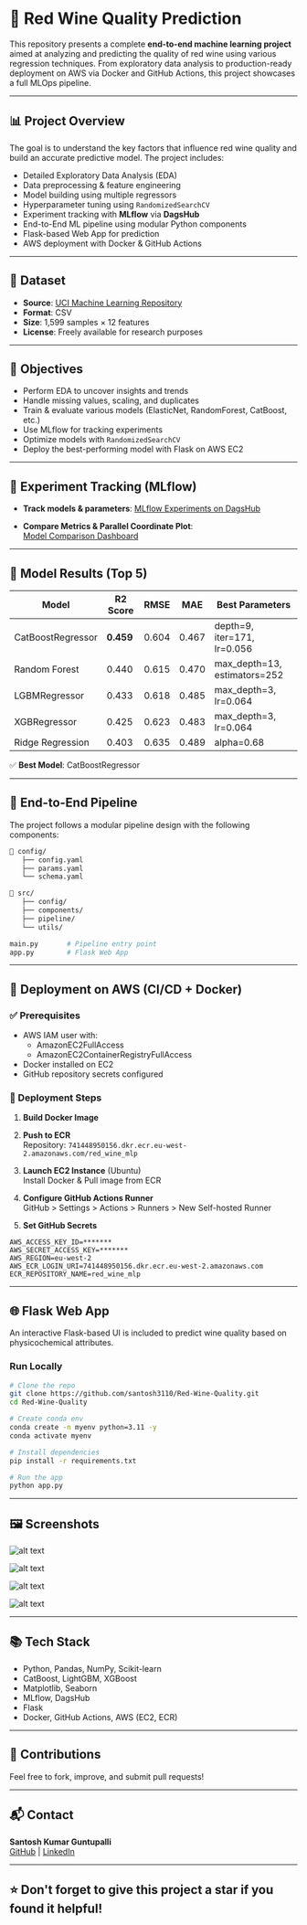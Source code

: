 
# 🍷 Red Wine Quality Prediction

This repository presents a complete **end-to-end machine learning project** aimed at analyzing and predicting the quality of red wine using various regression techniques. From exploratory data analysis to production-ready deployment on AWS via Docker and GitHub Actions, this project showcases a full MLOps pipeline.

---

## 📊 Project Overview

The goal is to understand the key factors that influence red wine quality and build an accurate predictive model. The project includes:

- Detailed Exploratory Data Analysis (EDA)
- Data preprocessing & feature engineering
- Model building using multiple regressors
- Hyperparameter tuning using `RandomizedSearchCV`
- Experiment tracking with **MLflow** via **DagsHub**
- End-to-End ML pipeline using modular Python components
- Flask-based Web App for prediction
- AWS deployment with Docker & GitHub Actions

---

## 📁 Dataset

- **Source**: [UCI Machine Learning Repository](https://archive.ics.uci.edu/ml/datasets/wine+quality)
- **Format**: CSV
- **Size**: 1,599 samples × 12 features
- **License**: Freely available for research purposes

---

## 🎯 Objectives

- Perform EDA to uncover insights and trends
- Handle missing values, scaling, and duplicates
- Train & evaluate various models (ElasticNet, RandomForest, CatBoost, etc.)
- Use MLflow for tracking experiments
- Optimize models with `RandomizedSearchCV`
- Deploy the best-performing model with Flask on AWS EC2

---

## 📌 Experiment Tracking (MLflow)

- **Track models & parameters**: [MLflow Experiments on DagsHub](https://dagshub.com/santoshkumarguntupalli/Red-Wine-Quality/experiments)

- **Compare Metrics & Parallel Coordinate Plot**:  
  [Model Comparison Dashboard](https://dagshub.com/santoshkumarguntupalli/Red-Wine-Quality/experiments#/compare?experiments=[%22m_8f6a9c5bf2d045ff9467f1dd5adaf598%22,%22m_d1c91b23278047398edb862aad285050%22,%22m_ab18db28a5f04ed5b95d44e4aaa6a356%22,%22m_1ef7b893c7f5488ca476c9ac961ee24d%22,%22m_84ecdef65f9f416cac8ff92c3fa928f5%22])

---

## 🧪 Model Results (Top 5)

| Model               | R2 Score | RMSE    | MAE     | Best Parameters |
|--------------------|----------|---------|---------|------------------|
| CatBoostRegressor  | **0.459**| 0.604   | 0.467   | depth=9, iter=171, lr=0.056 |
| Random Forest       | 0.440    | 0.615   | 0.470   | max_depth=13, estimators=252 |
| LGBMRegressor       | 0.433    | 0.618   | 0.485   | max_depth=3, lr=0.064 |
| XGBRegressor        | 0.425    | 0.623   | 0.483   | max_depth=3, lr=0.064 |
| Ridge Regression    | 0.403    | 0.635   | 0.489   | alpha=0.68 |

✅ **Best Model**: CatBoostRegressor

---

## 🧱 End-to-End Pipeline

The project follows a modular pipeline design with the following components:

```bash
📁 config/
   ├── config.yaml
   ├── params.yaml
   └── schema.yaml

📁 src/
   ├── config/
   ├── components/
   ├── pipeline/
   └── utils/

main.py       # Pipeline entry point
app.py        # Flask Web App
```

---

## 🚀 Deployment on AWS (CI/CD + Docker)

### ✅ Prerequisites

- AWS IAM user with:
  - AmazonEC2FullAccess
  - AmazonEC2ContainerRegistryFullAccess
- Docker installed on EC2
- GitHub repository secrets configured

### 🧭 Deployment Steps

1. **Build Docker Image**
2. **Push to ECR**  
   Repository: `741448950156.dkr.ecr.eu-west-2.amazonaws.com/red_wine_mlp`

3. **Launch EC2 Instance** (Ubuntu)  
   Install Docker & Pull image from ECR

4. **Configure GitHub Actions Runner**  
   GitHub > Settings > Actions > Runners > New Self-hosted Runner

5. **Set GitHub Secrets**

```env
AWS_ACCESS_KEY_ID=*******
AWS_SECRET_ACCESS_KEY=*******
AWS_REGION=eu-west-2
AWS_ECR_LOGIN_URI=741448950156.dkr.ecr.eu-west-2.amazonaws.com
ECR_REPOSITORY_NAME=red_wine_mlp
```

---

## 🌐 Flask Web App

An interactive Flask-based UI is included to predict wine quality based on physicochemical attributes.

### Run Locally

```bash
# Clone the repo
git clone https://github.com/santosh3110/Red-Wine-Quality.git
cd Red-Wine-Quality

# Create conda env
conda create -n myenv python=3.11 -y
conda activate myenv

# Install dependencies
pip install -r requirements.txt

# Run the app
python app.py
```

---

## 🖼️ Screenshots

![alt text](image1.png)

![alt text](image2.png)

![alt text](image3.png)

![alt text](image4.png)

---

## 📚 Tech Stack

- Python, Pandas, NumPy, Scikit-learn
- CatBoost, LightGBM, XGBoost
- Matplotlib, Seaborn
- MLflow, DagsHub
- Flask
- Docker, GitHub Actions, AWS (EC2, ECR)

---

## 🤝 Contributions

Feel free to fork, improve, and submit pull requests!

---

## 📬 Contact

**Santosh Kumar Guntupalli**  
[GitHub](https://github.com/santosh3110) | [LinkedIn](https://www.linkedin.com/in/santoshkumarguntupalli)

---

## ⭐ Don't forget to give this project a star if you found it helpful!
